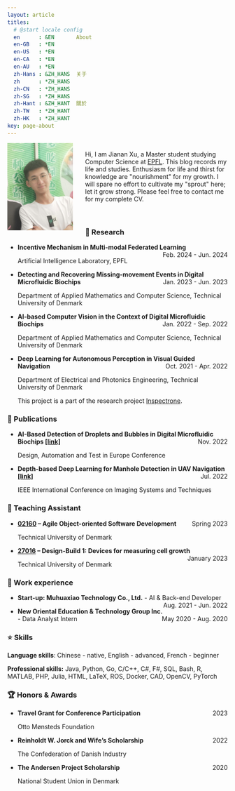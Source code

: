 ```yaml
---
layout: article
titles:
  # @start locale config
  en      : &EN       About
  en-GB   : *EN
  en-US   : *EN
  en-CA   : *EN
  en-AU   : *EN
  zh-Hans : &ZH_HANS  关于
  zh      : *ZH_HANS
  zh-CN   : *ZH_HANS
  zh-SG   : *ZH_HANS
  zh-Hant : &ZH_HANT  關於
  zh-TW   : *ZH_HANT
  zh-HK   : *ZH_HANT
key: page-about
---
```


<div style="float:left; margin-right:2em;">
    <img src="https://raw.githubusercontent.com/JiananAlvin/ImageBed/master/202201300229178.jpg" width="150"/>
</div>
<div>
    <br>Hi, I am Jianan Xu, a Master student studying Computer Science at <a href="https://www.epfl.ch/en/">EPFL</a>. This blog records my life and studies. Enthusiasm for life and thirst for knowledge are "nourishment" for my growth. I will spare no effort to cultivate my "sprout" here; let it grow strong. Please feel free to contact me for my complete CV.
<br><br><br> </div>


### :microscope: Research

* <p style="text-align:left;"><b>Incentive Mechanism in Multi-modal Federated Learning</b><span style="float:right;">Feb. 2024 - Jun. 2024</span></p>
  <p>Artificial Intelligence Laboratory, EPFL</p>

* <p style="text-align:left;"><b>Detecting and Recovering Missing-movement Events in Digital Microfluidic Biochips</b><span style="float:right;">Jan. 2023 - Jun. 2023</span></p>
  <p>Department of Applied Mathematics and Computer Science, Technical University of Denmark</p>

* <p style="text-align:left;"><b>AI-based Computer Vision in the Context of Digital Microfluidic Biochips</b><span style="float:right;">Jan. 2022 - Sep. 2022</span></p>
  <p>Department of Applied Mathematics and Computer Science, Technical University of Denmark</p>
  
* <p style="text-align:left;"><b>Deep Learning for Autonomous Perception in Visual Guided Navigation</b><span style="float:right;">Oct. 2021 - Apr. 2022</span></p>
  <p>Department of Electrical and Photonics Engineering, Technical University of Denmark</p>
  <p>This project is a part of the research project <a href="https://www.elektro.dtu.dk/english/news/nyhed?id=f8b2908e-fac2-48ab-a1a5-060839e880c8">Inspectrone</a>.</p>

### :newspaper: Publications

* <p style="text-align:left;"><b>AI-Based Detection of Droplets and Bubbles in Digital Microfluidic Biochips <a href="https://ieeexplore.ieee.org/document/10136887">[link]</a></b><span style="float:right;">Nov. 2022</span></p>
  <p>Design, Automation and Test in Europe Conference</p>

* <p style="text-align:left;"><b>Depth-based Deep Learning for Manhole Detection in UAV Navigation <a href="https://ieeexplore.ieee.org/abstract/document/9827720">[link]</a></b><span style="float:right;">Jul. 2022</span></p>
  <p>IEEE International Conference on Imaging Systems and Techniques</p>

### **:school:** Teaching Assistant

* <p style="text-align:left;"><b><a href="https://kurser.dtu.dk/course/02160">02160</a> – Agile Object-oriented Software Development</b><span style="float:right;">Spring 2023</span></p>
  <p>Technical University of Denmark</p>

* <p style="text-align:left;"><b><a href="https://kurser.dtu.dk/course/27016">27016</a> – Design-Build 1: Devices for measuring cell growth</b><span style="float:right;">January 2023</span></p>
  <p>Technical University of Denmark</p>

### :briefcase: Work experience

* <p style="text-align:left;"><b>Start-up: Muhuaxiao Technology Co., Ltd.</b> - AI & Back-end Developer<span style="float:right;">Aug. 2021 - Jun. 2022</span></p>
  
* <p style="text-align:left;"><b>New Oriental Education & Technology Group Inc.</b> - Data Analyst Intern<span style="float:right;">May 2020 - Aug. 2020</span></p>

### :star: Skills

**Language skills**: Chinese - native, English - advanced, French - beginner

**Professional skills:** Java, Python, Go, C/C++, C#, F#, SQL, Bash, R, MATLAB, PHP, Julia, HTML, LaTeX, ROS, Docker, CAD, OpenCV, PyTorch


### :trophy: Honors & Awards

* <p style="text-align:left;"><b>Travel Grant for Conference Participation</b><span style="float:right;">2023</span></p>
  <p>Otto Mønsteds Foundation</p>

* <p style="text-align:left;"><b>Reinholdt W. Jorck and Wife’s Scholarship</b><span style="float:right;">2022</span></p>
  <p>The Confederation of Danish Industry</p>

* <p style="text-align:left;"><b>The Andersen Project Scholarship</b><span style="float:right;">2020</span></p>
  <p>National Student Union in Denmark</p>




